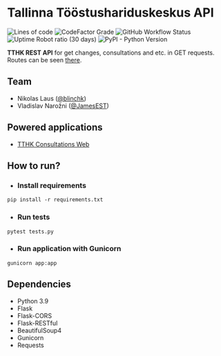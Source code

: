 # Tallinna Tööstushariduskeskus API
![Lines of code](https://img.shields.io/tokei/lines/github/bredbrains/tthk-api)
![CodeFactor Grade](https://img.shields.io/codefactor/grade/github/bredbrains/tthk-api)
![GitHub Workflow Status](https://img.shields.io/github/workflow/status/bredbrains/tthk-api/CodeQL%20+%20pyTest)
![Uptime Robot ratio (30 days)](https://img.shields.io/uptimerobot/ratio/m786991239-d3351dfc1019b145e07f8548)
![PyPI - Python Version](https://img.shields.io/pypi/pyversions/flask)

**TTHK REST API** for get changes, consultations and etc. in GET requests.
Routes can be seen [there](https://github.com/bredbrains/tthk-api/blob/master/routes/README.md).
## Team
* Nikolas Laus ([@blinchk](https://github.com/blinchk))
* Vladislav Narožni ([@JamesEST](https://github.com/JamesEST))
## Powered applications
* [TTHK Consultations Web](https://github.com/bredbrains/tthk-consultations)
## How to run?
* ### Install requirements
```
pip install -r requirements.txt 
```
* ### Run tests
```
pytest tests.py
```
* ### Run application with Gunicorn
```
gunicorn app:app
```
## Dependencies
* Python 3.9
* Flask
* Flask-CORS
* Flask-RESTful
* BeautifulSoup4
* Gunicorn
* Requests
